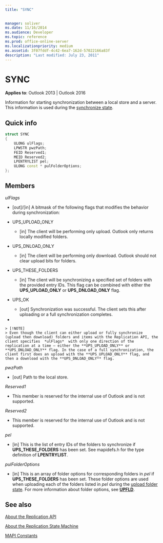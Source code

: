 ```yaml
---
title: "SYNC"
 
 
manager: soliver
ms.date: 11/16/2014
ms.audience: Developer
ms.topic: reference
ms.prod: office-online-server
ms.localizationpriority: medium
ms.assetid: 3f07fddf-4c42-6ea7-162d-57022166a83f
description: "Last modified: July 23, 2011"
---
```


# SYNC

  
  
**Applies to**: Outlook 2013 | Outlook 2016 
  
Information for starting synchronization between a local store and a server. This information is used during the [synchronize state](synchronize-state.md).
  
## Quick info

```cpp
struct SYNC 
{ 
    ULONG ulFlags; 
    LPWSTR pwzPath; 
    FEID Reserved1; 
    MEID Reserved2; 
    LPENTRYLIST pel; 
    ULONG const * pulFolderOptions; 
};
```

## Members

 _ulFlags_
  
- [out]/[in] A bitmask of the following flags that modifies the behavior during synchronization:
    
- UPS_UPLOAD_ONLY
    
  - [in] The client will be performing only upload. Outlook only returns locally modified folders.
    
- UPS_DNLOAD_ONLY
    
  - [in] The client will be performing only download. Outlook should not clear upload bits for folders.
    
- UPS_THESE_FOLDERS
    
  - [in] The client will be synchronizing a specified set of folders with the provided entry IDs. This flag can be combined with either the **UPS_UPLOAD_ONLY** or **UPS_DNLOAD_ONLY** flag. 
    
- UPS_OK
    
  - [out] Synchronization was successful. The client sets this after uploading or a full synchronization completes.
    
- 
    
    > [!NOTE]
    > Even though the client can either upload or fully synchronize (upload then download) folders and items with the Replication API, the client specifies  *ulFlags*  with only one direction of the replication at a time — either the **UPS_UPLOAD_ONLY** or **UPS_DNLOAD_ONLY** flag. In the case of a full synchronization, the client first does an upload with the **UPS_UPLOAD_ONLY** flag, and then a download with the **UPS_DNLOAD_ONLY** flag. 
  
 _pwzPath_
  
- [out] Path to the local store.
    
 _Reserved1_
  
- This member is reserved for the internal use of Outlook and is not supported.
    
 _Reserved2_
  
- This member is reserved for the internal use of Outlook and is not supported.
    
 *pel* 
  
- [in] This is the list of entry IDs of the folders to synchronize if **UPS_THESE_FOLDERS** has been set. See mapidefs.h for the type definition of **LPENTRYLIST**. 
    
 _pulFolderOptions_
  
- [in] This is an array of folder options for corresponding folders in  *pel*  if **UPS_THESE_FOLDERS** has been set. These folder options are used when uploading each of the folders listed in  *pel*  during the [upload folder state](upload-folder-state.md). For more information about folder options, see **[UPFLD](upfld.md)**. 
    
## See also



[About the Replication API](about-the-replication-api.md)
  
[About the Replication State Machine](about-the-replication-state-machine.md)
  
[MAPI Constants](mapi-constants.md)

